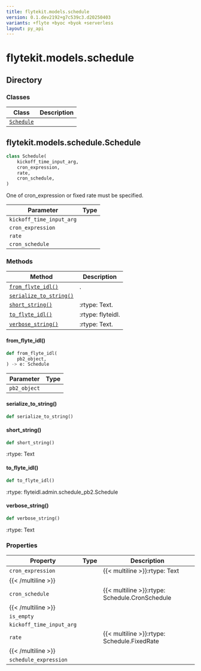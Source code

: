 ```yaml
---
title: flytekit.models.schedule
version: 0.1.dev2192+g7c539c3.d20250403
variants: +flyte +byoc +byok +serverless
layout: py_api
---
```


# flytekit.models.schedule

## Directory

### Classes

| Class | Description |
|-|-|
| [`Schedule`](.././flytekit.models.schedule#flytekitmodelsscheduleschedule) |  |

## flytekit.models.schedule.Schedule

```python
class Schedule(
    kickoff_time_input_arg,
    cron_expression,
    rate,
    cron_schedule,
)
```
One of cron_expression or fixed rate must be specified.



| Parameter | Type |
|-|-|
| `kickoff_time_input_arg` |  |
| `cron_expression` |  |
| `rate` |  |
| `cron_schedule` |  |

### Methods

| Method | Description |
|-|-|
| [`from_flyte_idl()`](#from_flyte_idl) | . |
| [`serialize_to_string()`](#serialize_to_string) |  |
| [`short_string()`](#short_string) | :rtype: Text. |
| [`to_flyte_idl()`](#to_flyte_idl) | :rtype: flyteidl. |
| [`verbose_string()`](#verbose_string) | :rtype: Text. |


#### from_flyte_idl()

```python
def from_flyte_idl(
    pb2_object,
) -> e: Schedule
```
| Parameter | Type |
|-|-|
| `pb2_object` |  |

#### serialize_to_string()

```python
def serialize_to_string()
```
#### short_string()

```python
def short_string()
```
:rtype: Text


#### to_flyte_idl()

```python
def to_flyte_idl()
```
:rtype: flyteidl.admin.schedule_pb2.Schedule


#### verbose_string()

```python
def verbose_string()
```
:rtype: Text


### Properties

| Property | Type | Description |
|-|-|-|
| `cron_expression` |  | {{< multiline >}}:rtype: Text
{{< /multiline >}} |
| `cron_schedule` |  | {{< multiline >}}:rtype: Schedule.CronSchedule
{{< /multiline >}} |
| `is_empty` |  |  |
| `kickoff_time_input_arg` |  |  |
| `rate` |  | {{< multiline >}}:rtype: Schedule.FixedRate
{{< /multiline >}} |
| `schedule_expression` |  |  |

